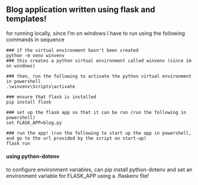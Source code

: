 ## Blog application written using flask and templates!

for running locally, since I'm on windows I have to run using the following commands in sequence

    ### if the virtual environment hasn't been created
    python -m venv winvenv
    ### this creates a python virtual environment called winvenv (since im on windows)
    
    ### then, run the following to activate the python virtual environment in powershell
    .\winvenv\Scripts\activate

    ### ensure that flask is installed
    pip install flask

    ### set up the flask app so that it can be run (run the following in powershell)
    set FLASK_APP=blog.py

    ### run the app! (run the following to start up the app in powershell, and go to the url provided by the script on start-up)
    flask run

#### using python-dotenv

to configure environment variables, can pip install python-dotenv and set an environment variable for FLASK_APP using a .flaskenv file!



